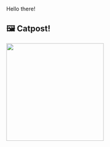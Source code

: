 Hello there!



## 🖼️ Catpost!

<sub>
    <img src="https://cdn2.thecatapi.com/images/8dh.jpg" height="256">
</sub>

